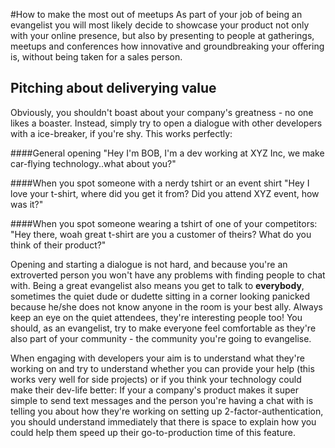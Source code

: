 #How to make the most out of meetups
As part of your job of being an evangelist you will most likely decide to showcase your product not only with your online presence, but also by presenting to people at gatherings, meetups and conferences how innovative and groundbreaking your offering is, without being taken for a sales person.

## Pitching about deliverying value
Obviously, you shouldn't boast about your company's greatness - no one likes a boaster.
Instead, simply try to open a dialogue with other developers with a ice-breaker, if you're shy.
This works perfectly:

####General opening
   "Hey I'm BOB, I'm a dev working at XYZ Inc, we make car-flying technology..what about you?"

####When you spot someone with a nerdy tshirt or an event shirt
   "Hey I love your t-shirt, where did you get it from? Did you attend XYZ event, how was it?"

####When you spot someone wearing a tshirt of one of your competitors:
   "Hey there, woah great t-shirt are you a customer of theirs? What do you think of their product?"

Opening and starting a dialogue is not hard, and because you're an extroverted person you won't have any problems with finding people to chat with.
Being a great evangelist also means you get to talk to **everybody**, sometimes the quiet dude or dudette sitting in a corner looking panicked because he/she does not know anyone in the room is your best ally. Always keep an eye on the quiet attendees, they're interesting people too! You should, as an evangelist, try to make everyone feel comfortable as they're also part of your community - the community you're going to evangelise.

When engaging with developers your aim is to understand what they're working on and try to understand whether you can provide your help (this works very well for side projects) or if you think your technology could make their dev-life better: If your a company's product  makes it super simple to send text messages and the person you're having a chat with is telling you about how they're working on setting up 2-factor-authentication, you should understand immediately that there is space to explain how you could help them speed up their go-to-production time of this feature.

